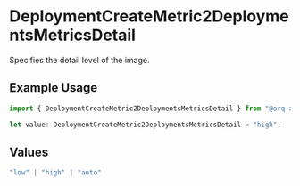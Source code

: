 # DeploymentCreateMetric2DeploymentsMetricsDetail

Specifies the detail level of the image.

## Example Usage

```typescript
import { DeploymentCreateMetric2DeploymentsMetricsDetail } from "@orq-ai/node/models/operations";

let value: DeploymentCreateMetric2DeploymentsMetricsDetail = "high";
```

## Values

```typescript
"low" | "high" | "auto"
```